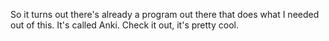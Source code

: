 So it turns out there's already a program out there that does what I needed out of this. It's called Anki. Check it out, it's pretty cool.
